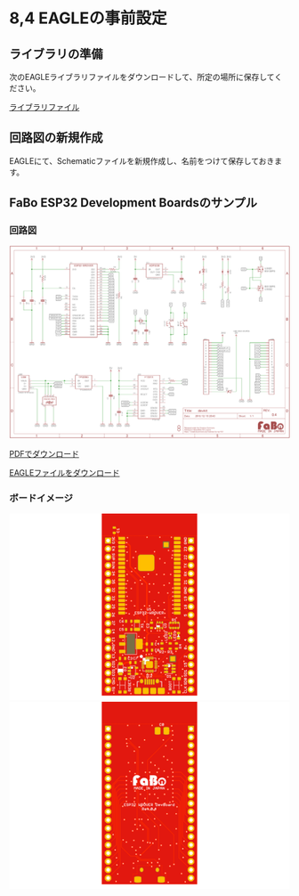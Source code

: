 # 8,4 EAGLEの事前設定

## ライブラリの準備

次のEAGLEライブラリファイルをダウンロードして、所定の場所に保存してください。

[ライブラリファイル](./files/devkit.lbr)

## 回路図の新規作成

EAGLEにて、Schematicファイルを新規作成し、名前をつけて保存しておきます。

## FaBo ESP32 Development Boardsのサンプル

### 回路図

![](./img/devkit_sch.png)

[PDFでダウンロード](./files/devkit.pdf)

[EAGLEファイルをダウンロード](./files/devkit.zip)

### ボードイメージ

![](./img/devkit_top.png)
![](./img/devkit_bottom.png)

